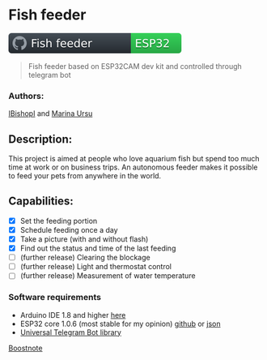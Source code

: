 # Fish feeder
![My Badge](/src/docs/badge_ff.svg)

>Fish feeder based on ESP32CAM dev kit and controlled through telegram bot

### Authors: 
[IBishopI](https://github.com/IBishopI) and [Marina Ursu](https://github.com/marinaursu)

## Description:

This project is aimed at people who love aquarium fish but spend too much time at work or on business trips.
An autonomous feeder makes it possible to feed your pets from anywhere in the world.

## Capabilities:
- [x]  Set the feeding portion
- [x]  Schedule feeding once a day
- [x]  Take a picture (with and without flash)
- [x]  Find out the status and time of the last feeding
- [ ]  (further release) Clearing the blockage
- [ ]  (further release) Light and thermostat control
- [ ]  (further release) Measurement of water temperature

### Software requirements
- Arduino IDE 1.8 and higher [here](https://www.arduino.cc/en/software)
- ESP32 core 1.0.6 (most stable for my opinion) [github](https://github.com/espressif/arduino-esp32) or [json](https://raw.githubusercontent.com/espressif/arduino-esp32/gh-pages/package_esp32_index.json)
- [Universal Telegram Bot library](https://github.com/witnessmenow/Universal-Arduino-Telegram-Bot)

[Boostnote](https://github.com/BoostIO/Boostnote "This is Boostnote's repository")

